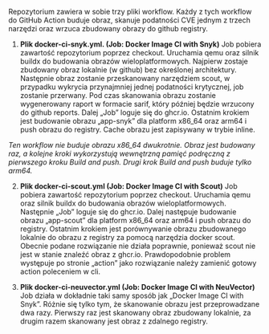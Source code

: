 Repozytorium zawiera w sobie trzy pliki workflow. Każdy z tych workflow do GitHub Action buduje obraz, skanuje podatności CVE jednym z trzech narzędzi oraz wrzuca zbudowany obrazy do github registry.

1) **Plik docker-ci-snyk.yml. (Job: Docker Image CI with Snyk)**
Job pobiera zawartość repozytorium poprzez checkout. Uruchamia qemu oraz silnik buildx do budowania obrazów wieloplatformowych. Najpierw zostaje zbudowany obraz lokalnie (w github) bez określonej architektury. Następnie obraz zostanie przeskanowany narzędziem scout, w przypadku wykrycia przynajmniej jednej podatności krytycznej, job zostanie przerwany. Pod czas skanowania obrazu zostanie wygenerowany raport w formacie sarif, który później będzie wrzucony do github reports. Dalej „Job” loguje się do ghcr.io. Ostatnim krokiem jest budowanie obrazu „app-snyk” dla platform x86_64 oraz arm64 i push obrazu do registry. Cache obrazu jest zapisywany w trybie inline.

*Ten workflow nie buduje obrazu x86_64 dwukrotnie. Obraz jest budowany raz, a kolejne kroki wykorzystują wewnętrzną pamięć podręczną z pierwszego kroku Build and push. Drugi krok Build and push buduje tylko arm64.*

2) **Plik docker-ci-scout.yml (Job: Docker Image CI with Scout)**
Job pobiera zawartość repozytorium poprzez checkout. Uruchamia qemu oraz silnik buildx do budowania obrazów wieloplatformowych. Następnie „Job” loguje się do ghcr.io. Dalej następuje budowanie obrazu „app-scout” dla platform x86_64 oraz arm64 i push obrazu do registry. Ostatnim krokiem jest porównywanie obrazu zbudowanego lokalnie do obrazu z registry za pomocą narzędzia docker scout. Obecnie podane rozwiązanie nie działa poprawnie, ponieważ scout nie jest w stanie znaleźć obraz z ghcr.io. Prawdopodobnie problem występuje po stronie „action” jako rozwiązanie należy zamienić gotowy action poleceniem w cli.

3) **Plik docker-ci-neuvector.yml (Job: Docker Image CI with NeuVector)**
Job działa w dokładnie taki samy sposób jak „Docker Image CI with Snyk”. Różnie się tylko tym, że skanowanie obrazu jest przeprowadzane dwa razy. Pierwszy raz jest skanowany obraz zbudowany lokalnie, za drugim razem skanowany jest obraz z zdalnego registry. 
